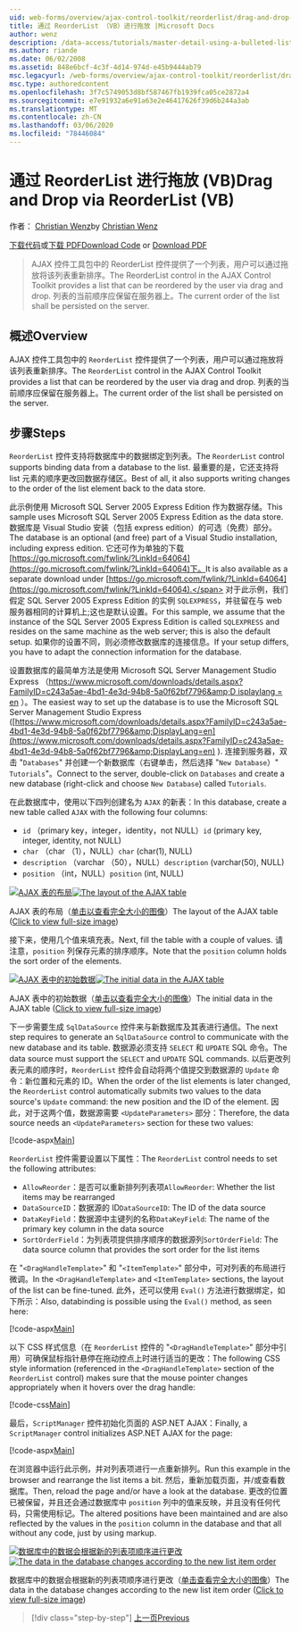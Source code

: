 ```yaml
---
uid: web-forms/overview/ajax-control-toolkit/reorderlist/drag-and-drop-via-reorderlist-vb
title: 通过 ReorderList （VB）进行拖放 |Microsoft Docs
author: wenz
description: /data-access/tutorials/master-detail-using-a-bulleted-list-of-master-records-with-a-details-datalist-vb
ms.author: riande
ms.date: 06/02/2008
ms.assetid: 848e6bcf-4c3f-4d14-974d-e45b9444ab79
msc.legacyurl: /web-forms/overview/ajax-control-toolkit/reorderlist/drag-and-drop-via-reorderlist-vb
msc.type: authoredcontent
ms.openlocfilehash: 3f7c5749053d8bf587467fb1939fca05ce2872a4
ms.sourcegitcommit: e7e91932a6e91a63e2e46417626f39d6b244a3ab
ms.translationtype: MT
ms.contentlocale: zh-CN
ms.lasthandoff: 03/06/2020
ms.locfileid: "78446084"
---
```

# <a name="drag-and-drop-via-reorderlist-vb"></a><span data-ttu-id="51948-103">通过 ReorderList 进行拖放 (VB)</span><span class="sxs-lookup"><span data-stu-id="51948-103">Drag and Drop via ReorderList (VB)</span></span>

<span data-ttu-id="51948-104">作者： [Christian Wenz](https://github.com/wenz)</span><span class="sxs-lookup"><span data-stu-id="51948-104">by [Christian Wenz](https://github.com/wenz)</span></span>

<span data-ttu-id="51948-105">[下载代码](https://download.microsoft.com/download/9/3/f/93f8daea-bebd-4821-833b-95205389c7d0/ReorderList5.vb.zip)或[下载 PDF](https://download.microsoft.com/download/2/d/c/2dc10e34-6983-41d4-9c08-f78f5387d32b/reorderlist5VB.pdf)</span><span class="sxs-lookup"><span data-stu-id="51948-105">[Download Code](https://download.microsoft.com/download/9/3/f/93f8daea-bebd-4821-833b-95205389c7d0/ReorderList5.vb.zip) or [Download PDF](https://download.microsoft.com/download/2/d/c/2dc10e34-6983-41d4-9c08-f78f5387d32b/reorderlist5VB.pdf)</span></span>

> <span data-ttu-id="51948-106">AJAX 控件工具包中的 ReorderList 控件提供了一个列表，用户可以通过拖放将该列表重新排序。</span><span class="sxs-lookup"><span data-stu-id="51948-106">The ReorderList control in the AJAX Control Toolkit provides a list that can be reordered by the user via drag and drop.</span></span> <span data-ttu-id="51948-107">列表的当前顺序应保留在服务器上。</span><span class="sxs-lookup"><span data-stu-id="51948-107">The current order of the list shall be persisted on the server.</span></span>

## <a name="overview"></a><span data-ttu-id="51948-108">概述</span><span class="sxs-lookup"><span data-stu-id="51948-108">Overview</span></span>

<span data-ttu-id="51948-109">AJAX 控件工具包中的 `ReorderList` 控件提供了一个列表，用户可以通过拖放将该列表重新排序。</span><span class="sxs-lookup"><span data-stu-id="51948-109">The `ReorderList` control in the AJAX Control Toolkit provides a list that can be reordered by the user via drag and drop.</span></span> <span data-ttu-id="51948-110">列表的当前顺序应保留在服务器上。</span><span class="sxs-lookup"><span data-stu-id="51948-110">The current order of the list shall be persisted on the server.</span></span>

## <a name="steps"></a><span data-ttu-id="51948-111">步骤</span><span class="sxs-lookup"><span data-stu-id="51948-111">Steps</span></span>

<span data-ttu-id="51948-112">`ReorderList` 控件支持将数据库中的数据绑定到列表。</span><span class="sxs-lookup"><span data-stu-id="51948-112">The `ReorderList` control supports binding data from a database to the list.</span></span> <span data-ttu-id="51948-113">最重要的是，它还支持将 list 元素的顺序更改回数据存储区。</span><span class="sxs-lookup"><span data-stu-id="51948-113">Best of all, it also supports writing changes to the order of the list element back to the data store.</span></span>

<span data-ttu-id="51948-114">此示例使用 Microsoft SQL Server 2005 Express Edition 作为数据存储。</span><span class="sxs-lookup"><span data-stu-id="51948-114">This sample uses Microsoft SQL Server 2005 Express Edition as the data store.</span></span> <span data-ttu-id="51948-115">数据库是 Visual Studio 安装（包括 express edition）的可选（免费）部分。</span><span class="sxs-lookup"><span data-stu-id="51948-115">The database is an optional (and free) part of a Visual Studio installation, including express edition.</span></span> <span data-ttu-id="51948-116">它还可作为单独的下载[https://go.microsoft.com/fwlink/?LinkId=64064](https://go.microsoft.com/fwlink/?LinkId=64064)下。</span><span class="sxs-lookup"><span data-stu-id="51948-116">It is also available as a separate download under [https://go.microsoft.com/fwlink/?LinkId=64064](https://go.microsoft.com/fwlink/?LinkId=64064).</span></span> <span data-ttu-id="51948-117">对于此示例，我们假定 SQL Server 2005 Express Edition 的实例 `SQLEXPRESS`，并驻留在与 web 服务器相同的计算机上;这也是默认设置。</span><span class="sxs-lookup"><span data-stu-id="51948-117">For this sample, we assume that the instance of the SQL Server 2005 Express Edition is called `SQLEXPRESS` and resides on the same machine as the web server; this is also the default setup.</span></span> <span data-ttu-id="51948-118">如果你的设置不同，则必须修改数据库的连接信息。</span><span class="sxs-lookup"><span data-stu-id="51948-118">If your setup differs, you have to adapt the connection information for the database.</span></span>

<span data-ttu-id="51948-119">设置数据库的最简单方法是使用 Microsoft SQL Server Management Studio Express （[https://www.microsoft.com/downloads/details.aspx?FamilyID=c243a5ae-4bd1-4e3d-94b8-5a0f62bf7796&amp;D isplaylang = en](https://www.microsoft.com/downloads/details.aspx?FamilyID=c243a5ae-4bd1-4e3d-94b8-5a0f62bf7796&amp;DisplayLang=en) ）。</span><span class="sxs-lookup"><span data-stu-id="51948-119">The easiest way to set up the database is to use the Microsoft SQL Server Management Studio Express ([https://www.microsoft.com/downloads/details.aspx?FamilyID=c243a5ae-4bd1-4e3d-94b8-5a0f62bf7796&amp;DisplayLang=en](https://www.microsoft.com/downloads/details.aspx?FamilyID=c243a5ae-4bd1-4e3d-94b8-5a0f62bf7796&amp;DisplayLang=en) ).</span></span> <span data-ttu-id="51948-120">连接到服务器，双击 "`Databases`" 并创建一个新数据库（右键单击，然后选择 "`New Database`）" `Tutorials`"。</span><span class="sxs-lookup"><span data-stu-id="51948-120">Connect to the server, double-click on `Databases` and create a new database (right-click and choose `New Database`) called `Tutorials`.</span></span>

<span data-ttu-id="51948-121">在此数据库中，使用以下四列创建名为 `AJAX` 的新表：</span><span class="sxs-lookup"><span data-stu-id="51948-121">In this database, create a new table called `AJAX` with the following four columns:</span></span>

- <span data-ttu-id="51948-122">`id` （primary key，integer，identity，not NULL）</span><span class="sxs-lookup"><span data-stu-id="51948-122">`id` (primary key, integer, identity, not NULL)</span></span>
- <span data-ttu-id="51948-123">`char` （char （1），NULL）</span><span class="sxs-lookup"><span data-stu-id="51948-123">`char` (char(1), NULL)</span></span>
- <span data-ttu-id="51948-124">`description` （varchar （50），NULL）</span><span class="sxs-lookup"><span data-stu-id="51948-124">`description` (varchar(50), NULL)</span></span>
- <span data-ttu-id="51948-125">`position` （int，NULL）</span><span class="sxs-lookup"><span data-stu-id="51948-125">`position` (int, NULL)</span></span>

<span data-ttu-id="51948-126">[![AJAX 表的布局](drag-and-drop-via-reorderlist-vb/_static/image2.png)](drag-and-drop-via-reorderlist-vb/_static/image1.png)</span><span class="sxs-lookup"><span data-stu-id="51948-126">[![The layout of the AJAX table](drag-and-drop-via-reorderlist-vb/_static/image2.png)](drag-and-drop-via-reorderlist-vb/_static/image1.png)</span></span>

<span data-ttu-id="51948-127">AJAX 表的布局（[单击以查看完全大小的图像](drag-and-drop-via-reorderlist-vb/_static/image3.png)）</span><span class="sxs-lookup"><span data-stu-id="51948-127">The layout of the AJAX table ([Click to view full-size image](drag-and-drop-via-reorderlist-vb/_static/image3.png))</span></span>

<span data-ttu-id="51948-128">接下来，使用几个值来填充表。</span><span class="sxs-lookup"><span data-stu-id="51948-128">Next, fill the table with a couple of values.</span></span> <span data-ttu-id="51948-129">请注意，`position` 列保存元素的排序顺序。</span><span class="sxs-lookup"><span data-stu-id="51948-129">Note that the `position` column holds the sort order of the elements.</span></span>

<span data-ttu-id="51948-130">[![AJAX 表中的初始数据](drag-and-drop-via-reorderlist-vb/_static/image5.png)](drag-and-drop-via-reorderlist-vb/_static/image4.png)</span><span class="sxs-lookup"><span data-stu-id="51948-130">[![The initial data in the AJAX table](drag-and-drop-via-reorderlist-vb/_static/image5.png)](drag-and-drop-via-reorderlist-vb/_static/image4.png)</span></span>

<span data-ttu-id="51948-131">AJAX 表中的初始数据（[单击以查看完全大小的图像](drag-and-drop-via-reorderlist-vb/_static/image6.png)）</span><span class="sxs-lookup"><span data-stu-id="51948-131">The initial data in the AJAX table ([Click to view full-size image](drag-and-drop-via-reorderlist-vb/_static/image6.png))</span></span>

<span data-ttu-id="51948-132">下一步需要生成 `SqlDataSource` 控件来与新数据库及其表进行通信。</span><span class="sxs-lookup"><span data-stu-id="51948-132">The next step requires to generate an `SqlDataSource` control to communicate with the new database and its table.</span></span> <span data-ttu-id="51948-133">数据源必须支持 `SELECT` 和 `UPDATE` SQL 命令。</span><span class="sxs-lookup"><span data-stu-id="51948-133">The data source must support the `SELECT` and `UPDATE` SQL commands.</span></span> <span data-ttu-id="51948-134">以后更改列表元素的顺序时，`ReorderList` 控件会自动将两个值提交到数据源的 `Update` 命令：新位置和元素的 ID。</span><span class="sxs-lookup"><span data-stu-id="51948-134">When the order of the list elements is later changed, the `ReorderList` control automatically submits two values to the data source's `Update` command: the new position and the ID of the element.</span></span> <span data-ttu-id="51948-135">因此，对于这两个值，数据源需要 `<UpdateParameters>` 部分：</span><span class="sxs-lookup"><span data-stu-id="51948-135">Therefore, the data source needs an `<UpdateParameters>` section for these two values:</span></span>

[!code-aspx[Main](drag-and-drop-via-reorderlist-vb/samples/sample1.aspx)]

<span data-ttu-id="51948-136">`ReorderList` 控件需要设置以下属性：</span><span class="sxs-lookup"><span data-stu-id="51948-136">The `ReorderList` control needs to set the following attributes:</span></span>

- <span data-ttu-id="51948-137">`AllowReorder`：是否可以重新排列列表项</span><span class="sxs-lookup"><span data-stu-id="51948-137">`AllowReorder`: Whether the list items may be rearranged</span></span>
- <span data-ttu-id="51948-138">`DataSourceID`：数据源的 ID</span><span class="sxs-lookup"><span data-stu-id="51948-138">`DataSourceID`: The ID of the data source</span></span>
- <span data-ttu-id="51948-139">`DataKeyField`：数据源中主键列的名称</span><span class="sxs-lookup"><span data-stu-id="51948-139">`DataKeyField`: The name of the primary key column in the data source</span></span>
- <span data-ttu-id="51948-140">`SortOrderField`：为列表项提供排序顺序的数据源列</span><span class="sxs-lookup"><span data-stu-id="51948-140">`SortOrderField`: The data source column that provides the sort order for the list items</span></span>

<span data-ttu-id="51948-141">在 "`<DragHandleTemplate>`" 和 "`<ItemTemplate>`" 部分中，可对列表的布局进行微调。</span><span class="sxs-lookup"><span data-stu-id="51948-141">In the `<DragHandleTemplate>` and `<ItemTemplate>` sections, the layout of the list can be fine-tuned.</span></span> <span data-ttu-id="51948-142">此外，还可以使用 `Eval()` 方法进行数据绑定，如下所示：</span><span class="sxs-lookup"><span data-stu-id="51948-142">Also, databinding is possible using the `Eval()` method, as seen here:</span></span>

[!code-aspx[Main](drag-and-drop-via-reorderlist-vb/samples/sample2.aspx)]

<span data-ttu-id="51948-143">以下 CSS 样式信息（在 `ReorderList` 控件的 "`<DragHandleTemplate>`" 部分中引用）可确保鼠标指针悬停在拖动控点上时进行适当的更改：</span><span class="sxs-lookup"><span data-stu-id="51948-143">The following CSS style information (referenced in the `<DragHandleTemplate>` section of the `ReorderList` control) makes sure that the mouse pointer changes appropriately when it hovers over the drag handle:</span></span>

[!code-css[Main](drag-and-drop-via-reorderlist-vb/samples/sample3.css)]

<span data-ttu-id="51948-144">最后，`ScriptManager` 控件初始化页面的 ASP.NET AJAX：</span><span class="sxs-lookup"><span data-stu-id="51948-144">Finally, a `ScriptManager` control initializes ASP.NET AJAX for the page:</span></span>

[!code-aspx[Main](drag-and-drop-via-reorderlist-vb/samples/sample4.aspx)]

<span data-ttu-id="51948-145">在浏览器中运行此示例，并对列表项进行一点重新排列。</span><span class="sxs-lookup"><span data-stu-id="51948-145">Run this example in the browser and rearrange the list items a bit.</span></span> <span data-ttu-id="51948-146">然后，重新加载页面，并/或查看数据库。</span><span class="sxs-lookup"><span data-stu-id="51948-146">Then, reload the page and/or have a look at the database.</span></span> <span data-ttu-id="51948-147">更改的位置已被保留，并且还会通过数据库中 `position` 列中的值来反映，并且没有任何代码，只需使用标记。</span><span class="sxs-lookup"><span data-stu-id="51948-147">The altered positions have been maintained and are also reflected by the values in the `position` column in the database and that all without any code, just by using markup.</span></span>

<span data-ttu-id="51948-148">[![数据库中的数据会根据新的列表项顺序进行更改](drag-and-drop-via-reorderlist-vb/_static/image8.png)](drag-and-drop-via-reorderlist-vb/_static/image7.png)</span><span class="sxs-lookup"><span data-stu-id="51948-148">[![The data in the database changes according to the new list item order](drag-and-drop-via-reorderlist-vb/_static/image8.png)](drag-and-drop-via-reorderlist-vb/_static/image7.png)</span></span>

<span data-ttu-id="51948-149">数据库中的数据会根据新的列表项顺序进行更改（[单击查看完全大小的图像](drag-and-drop-via-reorderlist-vb/_static/image9.png)）</span><span class="sxs-lookup"><span data-stu-id="51948-149">The data in the database changes according to the new list item order ([Click to view full-size image](drag-and-drop-via-reorderlist-vb/_static/image9.png))</span></span>

> [!div class="step-by-step"]
> [<span data-ttu-id="51948-150">上一页</span><span class="sxs-lookup"><span data-stu-id="51948-150">Previous</span></span>](using-postbacks-with-reorderlist-vb.md)
